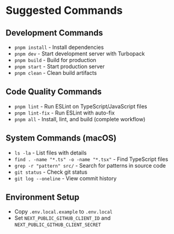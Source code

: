 # Suggested Commands

## Development Commands
- `pnpm install` - Install dependencies
- `pnpm dev` - Start development server with Turbopack
- `pnpm build` - Build for production
- `pnpm start` - Start production server
- `pnpm clean` - Clean build artifacts

## Code Quality Commands
- `pnpm lint` - Run ESLint on TypeScript/JavaScript files
- `pnpm lint-fix` - Run ESLint with auto-fix
- `pnpm all` - Install, lint, and build (complete workflow)

## System Commands (macOS)
- `ls -la` - List files with details
- `find . -name "*.ts" -o -name "*.tsx"` - Find TypeScript files
- `grep -r "pattern" src/` - Search for patterns in source code
- `git status` - Check git status
- `git log --oneline` - View commit history

## Environment Setup
- Copy `.env.local.example` to `.env.local`
- Set `NEXT_PUBLIC_GITHUB_CLIENT_ID` and `NEXT_PUBLIC_GITHUB_CLIENT_SECRET`